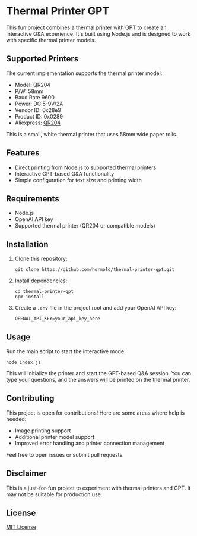 # Thermal Printer GPT

This fun project combines a thermal printer with GPT to create an interactive Q&A experience. It's built using Node.js and is designed to work with specific thermal printer models.

## Supported Printers

The current implementation supports the thermal printer model:

- Model: QR204
- P/W: 58mm
- Baud Rate 9600
- Power: DC 5-9V/2A
- Vendor ID: 0x28e9
- Product ID: 0x0289
- Aliexpress: [QR204](https://www.aliexpress.us/item/3256805216266967.html)

This is a small, white thermal printer that uses 58mm wide paper rolls.

## Features

- Direct printing from Node.js to supported thermal printers
- Interactive GPT-based Q&A functionality
- Simple configuration for text size and printing width

## Requirements

- Node.js
- OpenAI API key
- Supported thermal printer (QR204 or compatible models)

## Installation

1. Clone this repository:
   ```
   git clone https://github.com/hormold/thermal-printer-gpt.git
   ```

2. Install dependencies:
   ```
   cd thermal-printer-gpt
   npm install
   ```

3. Create a `.env` file in the project root and add your OpenAI API key:
   ```
   OPENAI_API_KEY=your_api_key_here
   ```

## Usage

Run the main script to start the interactive mode:

```
node index.js
```

This will initialize the printer and start the GPT-based Q&A session. You can type your questions, and the answers will be printed on the thermal printer.

## Contributing

This project is open for contributions! Here are some areas where help is needed:

- Image printing support
- Additional printer model support
- Improved error handling and printer connection management

Feel free to open issues or submit pull requests.

## Disclaimer

This is a just-for-fun project to experiment with thermal printers and GPT. It may not be suitable for production use.

## License

[MIT License](LICENSE)